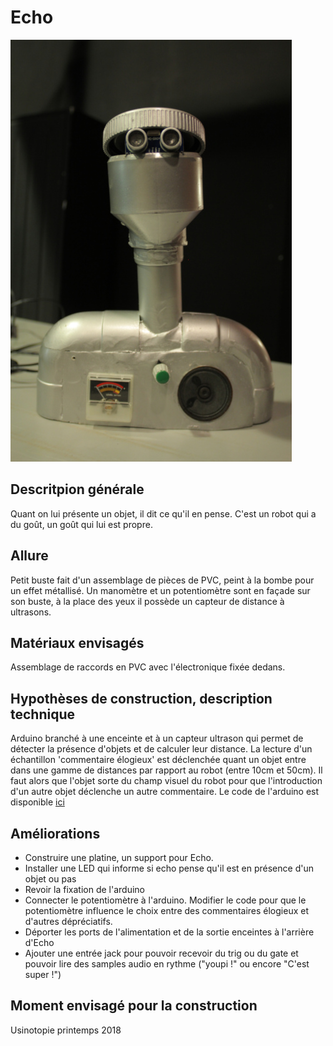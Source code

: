 
# Echo

![](../../ressources/echo.JPG)

## Descritpion générale
Quant on lui présente un objet, il dit ce qu'il en pense. C'est un robot qui a du goût, un goût qui lui est propre.

## Allure
Petit buste fait d'un assemblage de pièces de PVC, peint à la bombe pour un effet métallisé.
Un manomètre et un potentiomètre sont en façade sur son buste, à la place des yeux il possède un capteur de distance à ultrasons.


## Matériaux envisagés
Assemblage de raccords en PVC avec l'électronique fixée dedans.


## Hypothèses de construction, description technique
Arduino branché à une enceinte et à un capteur ultrason qui permet de détecter la présence d'objets et de calculer leur distance. La lecture d'un échantillon 'commentaire élogieux' est déclenchée quant un objet entre dans une gamme de distances par rapport au robot (entre 10cm et 50cm). Il faut alors que l'objet sorte du champ visuel du robot pour que l'introduction d'un autre objet déclenche un autre commentaire. Le code de l'arduino est disponible [ici](../../sources/arduino/echo/echo.md)

## Améliorations

- Construire une platine, un support pour Echo.
- Installer une LED qui informe si echo pense qu'il est en présence d'un objet ou pas
- Revoir la fixation de l'arduino
- Connecter le potentiomètre à l'arduino. Modifier le code pour que le potentiomètre influence le choix entre des commentaires élogieux et d'autres dépréciatifs.
- Déporter les ports de l'alimentation et de la sortie enceintes à l'arrière d'Echo
- Ajouter une entrée jack pour pouvoir recevoir du trig ou du gate et pouvoir lire des samples audio en rythme ("youpi !" ou encore "C'est super !")


## Moment envisagé pour la construction

Usinotopie printemps 2018

